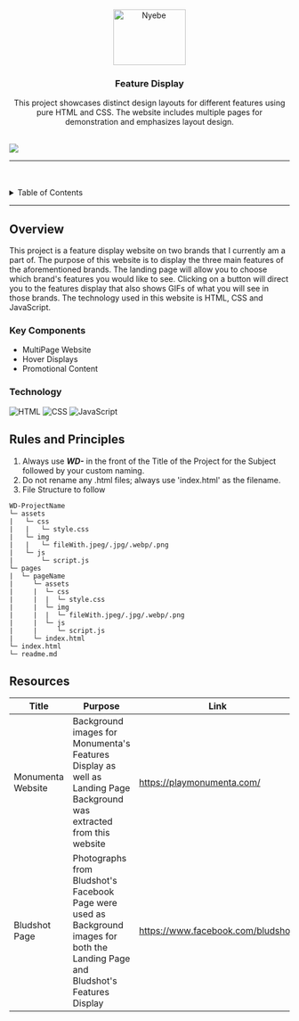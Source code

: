 <a name="readme-top">

<br/>

<br />
<div align="center">
  <a href="https://github.com/Leiyamm">
    <img href="https://yt3.googleusercontent.com/TLf-WL-LKMuEeMXd4wjRK_tey-gkhxOt5zPFOS-bzeG_ruGio12Ynl0UU9_oppLLbDFUYsWIpJ4=s900-c-k-c0x00ffffff-no-rj" alt="Nyebe" width="130" height="100">
  </a>
  <h3 align="center">Feature Display</h3>
</div>
<div align="center">
  This project showcases distinct design layouts for different features using pure HTML and CSS. The website includes multiple pages for demonstration and emphasizes layout design.
</div>

<br />

![](https://visit-counter.vercel.app/counter.png?page=zyx-0314/WD-Template-Project)

---

<br />
<br />

<!-- TODO: If you want to add more layers for your readme -->
<details>
  <summary>Table of Contents</summary>
  <ol>
    <li>
      <a href="#overview">Overview</a>
      <ol>
        <li>
          <a href="#key-components">Key Components</a>
        </li>
        <li>
          <a href="#technology">Technology</a>
        </li>
      </ol>
    </li>
    <li>
      <a href="#rules-and-principles">Rules and Principles</a>
    </li>
    <li>
      <a href="#resources">Resources</a>
    </li>
  </ol>
</details>

---

## Overview
This project is a feature display website on two brands that I currently am a part of. The purpose of this website is to display the three main features of the aforementioned brands. The landing page will allow you to choose which brand's features you would like to see. Clicking on a button will direct you to the features display that also shows GIFs of what you will see in those brands. The technology used in this website is HTML, CSS and JavaScript.

### Key Components
- MultiPage Website
- Hover Displays
- Promotional Content

### Technology
![HTML](https://img.shields.io/badge/HTML-E34F26?style=for-the-badge&logo=html5&logoColor=white)
![CSS](https://img.shields.io/badge/CSS-1572B6?style=for-the-badge&logo=css3&logoColor=white)
![JavaScript](https://img.shields.io/badge/JavaScript-F7DF1E?style=for-the-badge&logo=javascript&logoColor=white)

## Rules and Principles
1. Always use ***WD-*** in the front of the Title of the Project for the Subject followed by your custom naming.
2. Do not rename any .html files; always use 'index.html' as the filename.
3. File Structure to follow

```
WD-ProjectName
└─ assets
|   └─ css
|   |   └─ style.css
|   └─ img
|   |   └─ fileWith.jpeg/.jpg/.webp/.png
|   └─ js
|       └─ script.js
└─ pages
|  └─ pageName
|     └─ assets
|     |  └─ css
|     |  |  └─ style.css
|     |  └─ img
|     |  |  └─ fileWith.jpeg/.jpg/.webp/.png
|     |  └─ js
|     |     └─ script.js
|     └─ index.html
└─ index.html
└─ readme.md
```

## Resources

<!-- TODO: Add References -->
| Title | Purpose | Link |
|-|-|-|
| Monumenta Website | Background images for Monumenta's Features Display as well as Landing Page Background was extracted from this website | https://playmonumenta.com/ |
| Bludshot Page | Photographs from Bludshot's Facebook Page were used as Background images for both the Landing Page and Bludshot's Features Display | https://www.facebook.com/bludshott |
